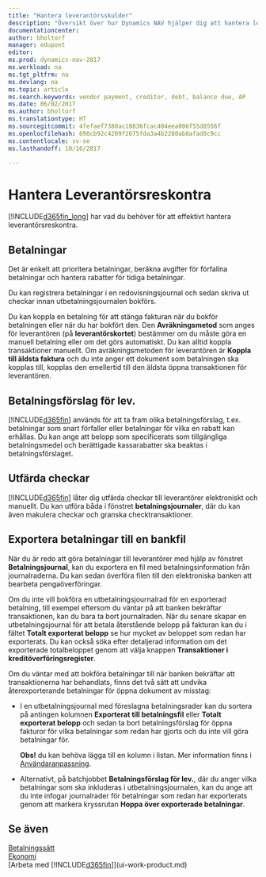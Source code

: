 ```yaml
---
title: "Hantera leverantörsskulder"
description: "Översikt över hur Dynamics NAV hjälper dig att hantera leverantörsreskontra (AP), inklusive leverantörsbetalningar fordringsägare, skulder, och förfallen betalning."
documentationcenter: 
author: bholtorf
manager: edupont
editor: 
ms.prod: dynamics-nav-2017
ms.workload: na
ms.tgt_pltfrm: na
ms.devlang: na
ms.topic: article
ms.search.keywords: vendor payment, creditor, debt, balance due, AP
ms.date: 06/02/2017
ms.author: bholtorf
ms.translationtype: HT
ms.sourcegitcommit: 4fefaef7380ac10836fcac404eea006f55d8556f
ms.openlocfilehash: 698cb92c4209f2675fda3a4b2280ab8afad0c9cc
ms.contentlocale: sv-se
ms.lasthandoff: 10/16/2017

---
```

# <a name="managing-payables"></a>Hantera Leverantörsreskontra
[!INCLUDE[d365fin_long](includes/d365fin_long_md.md)] har vad du behöver för att effektivt hantera leverantörsreskontra.  

## <a name="payments"></a>Betalningar
Det är enkelt att prioritera betalningar, beräkna avgifter för förfallna betalningar och hantera rabatter för tidiga betalningar.

Du kan registrera betalningar i en redovisningsjournal och sedan skriva ut checkar innan utbetalningsjournalen bokförs.

Du kan koppla en betalning för att stänga fakturan när du bokför betalningen eller när du har bokfört den. Den **Avräkningsmetod** som anges för leverantören (på **leverantörskortet**) bestämmer om du måste göra en manuell betalning eller om det görs automatiskt. Du kan alltid koppla transaktioner manuellt. Om avräkningsmetoden för leverantören är **Koppla till äldsta faktura** och du inte anger ett dokument som betalningen ska kopplas till, kopplas den emellertid till den äldsta öppna transaktionen för leverantören.

## <a name="suggest-vendor-payments"></a>Betalningsförslag för lev.
[!INCLUDE[d365fin](includes/d365fin_md.md)] används för att ta fram olika betalningsförslag, t.ex. betalningar som snart förfaller eller betalningar för vilka en rabatt kan erhållas. Du kan ange att belopp som specificerats som tillgängliga betalningsmedel och berättigade kassarabatter ska beaktas i betalningsförslaget.

## <a name="issue-checks"></a>Utfärda checkar
[!INCLUDE[d365fin](includes/d365fin_md.md)] låter dig utfärda checkar till leverantörer elektroniskt och manuellt. Du kan utföra båda i fönstret **betalningsjournaler**, där du kan även makulera checkar och granska checktransaktioner.

## <a name="export-payments-to-a-bank-file"></a>Exportera betalningar till en bankfil
När du är redo att göra betalningar till leverantörer med hjälp av fönstret **Betalningsjournal**, kan du exportera en fil med betalningsinformation från journalraderna. Du kan sedan överföra filen till den elektroniska banken att bearbeta pengaöverföringar.

Om du inte vill bokföra en utbetalningsjournalrad för en exporterad betalning, till exempel eftersom du väntar på att banken bekräftar transaktionen, kan du bara ta bort journalraden. När du senare skapar en utbetalningsjournal för att betala återstående belopp på fakturan kan du i fältet **Totalt exporterat belopp** se hur mycket av beloppet som redan har exporterats. Du kan också söka efter detaljerad information om det exporterade totalbeloppet genom att välja knappen **Transaktioner i kreditöverföringsregister**.

Om du väntar med att bokföra betalningar till när banken bekräftar att transaktionerna har behandlats, finns det två sätt att undvika återexporterande betalningar för öppna dokument av misstag:  

* I en utbetalningsjournal med föreslagna betalningsrader kan du sortera på antingen kolumnen **Exporterat till betalningsfil** eller **Totalt exporterat belopp** och sedan ta bort betalningsförslag för öppna fakturor för vilka betalningar som redan har gjorts och du inte vill göra betalningar för.

    **Obs!** du kan behöva lägga till en kolumn i listan. Mer information finns i [Användaranpassning](ui-user-personalization.md).  
* Alternativt, på batchjobbet **Betalningsförslag för lev.**, där du anger vilka betalningar som ska inkluderas i utbetalningsjournalen, kan du ange att du inte infogar journalrader för betalningar som redan har exporterats genom att markera kryssrutan **Hoppa över exporterade betalningar**.

## <a name="see-also"></a>Se även
[Betalningssätt](finance-payment-methods.md)  
[Ekonomi](finance.md)  
[Arbeta med [!INCLUDE[d365fin](includes/d365fin_md.md)]](ui-work-product.md)

